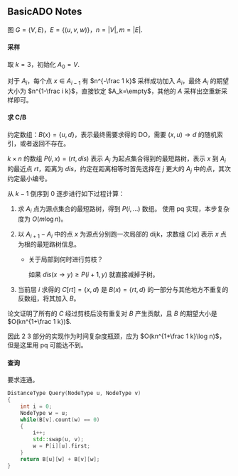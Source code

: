 ## BasicADO Notes

图 $G=(V,E)$，$E=\{(u,v,w)\}$，$n=|V|,m=|E|$.

#### 采样

取 $k=3$，初始化 $A_{0}=V$.

对于 $A_i$，每个点 $x\in A_{i-1}$ 有 $n^{-\frac 1 k}$ 采样成功加入 $A_i$，最终 $A_i$ 的期望大小为 $n^{1-\frac i k}$，直接钦定 $A_k=\empty$，其他的 $A$ 采样出空重新采样即可。

#### 求 C/B

约定数组：$B(x)=\{u,d\}$，表示最终需要求得的 DO，需要 $(x,u)\rightarrow d$ 的随机索引，或者返回不存在。

$k\times n$ 的数组  $P(i,x)=(rt,dis)$ 表示 $A_i$ 为起点集合得到的最短路树，表示 $x$ 到 $A_i$ 的最近点 $rt$，距离为 $dis$，约定在距离相等时首先选择在 $j$ 更大的 $A_{j}$ 中的点，其次约定最小编号。

从 $k-1$ 倒序到 $0$ 逐步进行如下过程计算：

1. 求 $A_i$ 点为源点集合的最短路树，得到 $P(i,\dots)$ 数组。 使用 pq 实现，本步复杂度为 $O(m\log n)$。

2. 以 $A_{i+1}-A_i$ 中的点 $x$ 为源点分别跑一次局部的 dijk，求数组 $C[x]$ 表示 $x$​ 点为根的最短路树信息。

   - 关于局部到何时进行剪枝？

     如果 $dis(x\rightarrow y) \ge P(i+1,y)$ 就直接减掉子树。

3. 当前层 $i$ 求得的 $C[rt]=\{x,d\}$ 是 $B(x)=\{rt,d\}$ 的一部分与其他地方不重复的反数组，将其加入 $B$。

论文证明了所有的 $C$ 经过剪枝后没有重复对 $B$ 产生贡献，且 $B$ 的期望大小是 $O(kn^{1+\frac 1 k})$.

因此 2 3 部分的实现作为时间复杂度瓶颈，应为 $O(kn^{1+\frac 1 k}\log n)$，但是这里用 pq 可能达不到。

#### 查询

要求连通。

```cpp
DistanceType Query(NodeType u, NodeType v)
{
    int i = 0;
    NodeType w = u;
    while(B[v].count(w) == 0)
    {
        i++;
        std::swap(u, v);
        w = P[i][u].first;
    }
    return B[u][w] + B[v][w];
}
```





